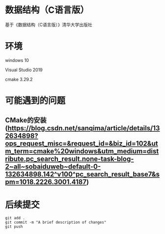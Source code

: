 # 数据结构（C语言版）

基于《数据结构（C语言版）》清华大学出版社

# 环境

windows 10

Visual Studio 2019

cmake  3.29.2

# 可能遇到的问题

## CMake的安装(https://blog.csdn.net/sanqima/article/details/132634898?ops_request_misc=&request_id=&biz_id=102&utm_term=cmake%20windows&utm_medium=distribute.pc_search_result.none-task-blog-2~all~sobaiduweb~default-0-132634898.142^v100^pc_search_result_base7&spm=1018.2226.3001.4187)

# 后续提交

```
git add .
git commit -m "A brief description of changes"
git push
```



